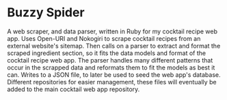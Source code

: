 # Buzzy Spider
A web scraper, and data parser, written in Ruby for my cocktail recipe web app. Uses Open-URI and Nokogiri to scrape cocktail recipes from an external website's sitemap. Then calls on a parser to extract and format the scraped ingredient section, so it fits the data models and format of the cocktail recipe web app. The parser handles many different patterns that occur in the scrapped data and reformats them to fit the models as best it can. Writes to a JSON file, to later be used to seed the web app's database. Different repositories for easier management, these files will eventually be added to the main cocktail web app repository. 
